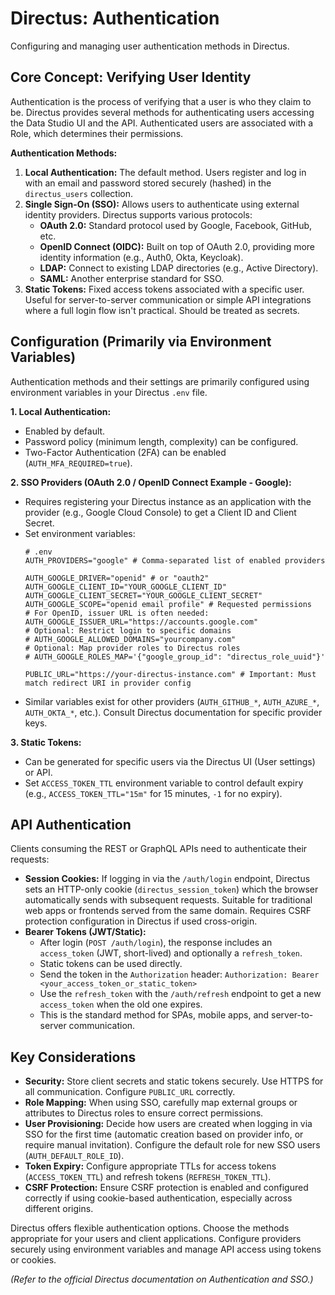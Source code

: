# Directus: Authentication

Configuring and managing user authentication methods in Directus.

## Core Concept: Verifying User Identity

Authentication is the process of verifying that a user is who they claim to be. Directus provides several methods for authenticating users accessing the Data Studio UI and the API. Authenticated users are associated with a Role, which determines their permissions.

**Authentication Methods:**

1.  **Local Authentication:** The default method. Users register and log in with an email and password stored securely (hashed) in the `directus_users` collection.
2.  **Single Sign-On (SSO):** Allows users to authenticate using external identity providers. Directus supports various protocols:
    *   **OAuth 2.0:** Standard protocol used by Google, Facebook, GitHub, etc.
    *   **OpenID Connect (OIDC):** Built on top of OAuth 2.0, providing more identity information (e.g., Auth0, Okta, Keycloak).
    *   **LDAP:** Connect to existing LDAP directories (e.g., Active Directory).
    *   **SAML:** Another enterprise standard for SSO.
3.  **Static Tokens:** Fixed access tokens associated with a specific user. Useful for server-to-server communication or simple API integrations where a full login flow isn't practical. Should be treated as secrets.

## Configuration (Primarily via Environment Variables)

Authentication methods and their settings are primarily configured using environment variables in your Directus `.env` file.

**1. Local Authentication:**

*   Enabled by default.
*   Password policy (minimum length, complexity) can be configured.
*   Two-Factor Authentication (2FA) can be enabled (`AUTH_MFA_REQUIRED=true`).

**2. SSO Providers (OAuth 2.0 / OpenID Connect Example - Google):**

*   Requires registering your Directus instance as an application with the provider (e.g., Google Cloud Console) to get a Client ID and Client Secret.
*   Set environment variables:
    ```dotenv
    # .env
    AUTH_PROVIDERS="google" # Comma-separated list of enabled providers

    AUTH_GOOGLE_DRIVER="openid" # or "oauth2"
    AUTH_GOOGLE_CLIENT_ID="YOUR_GOOGLE_CLIENT_ID"
    AUTH_GOOGLE_CLIENT_SECRET="YOUR_GOOGLE_CLIENT_SECRET"
    AUTH_GOOGLE_SCOPE="openid email profile" # Requested permissions
    # For OpenID, issuer URL is often needed:
    AUTH_GOOGLE_ISSUER_URL="https://accounts.google.com"
    # Optional: Restrict login to specific domains
    # AUTH_GOOGLE_ALLOWED_DOMAINS="yourcompany.com"
    # Optional: Map provider roles to Directus roles
    # AUTH_GOOGLE_ROLES_MAP='{"google_group_id": "directus_role_uuid"}'

    PUBLIC_URL="https://your-directus-instance.com" # Important: Must match redirect URI in provider config
    ```
*   Similar variables exist for other providers (`AUTH_GITHUB_*`, `AUTH_AZURE_*`, `AUTH_OKTA_*`, etc.). Consult Directus documentation for specific provider keys.

**3. Static Tokens:**

*   Can be generated for specific users via the Directus UI (User settings) or API.
*   Set `ACCESS_TOKEN_TTL` environment variable to control default expiry (e.g., `ACCESS_TOKEN_TTL="15m"` for 15 minutes, `-1` for no expiry).

## API Authentication

Clients consuming the REST or GraphQL APIs need to authenticate their requests:

*   **Session Cookies:** If logging in via the `/auth/login` endpoint, Directus sets an HTTP-only cookie (`directus_session_token`) which the browser automatically sends with subsequent requests. Suitable for traditional web apps or frontends served from the same domain. Requires CSRF protection configuration in Directus if used cross-origin.
*   **Bearer Tokens (JWT/Static):**
    *   After login (`POST /auth/login`), the response includes an `access_token` (JWT, short-lived) and optionally a `refresh_token`.
    *   Static tokens can be used directly.
    *   Send the token in the `Authorization` header: `Authorization: Bearer <your_access_token_or_static_token>`
    *   Use the `refresh_token` with the `/auth/refresh` endpoint to get a new `access_token` when the old one expires.
    *   This is the standard method for SPAs, mobile apps, and server-to-server communication.

## Key Considerations

*   **Security:** Store client secrets and static tokens securely. Use HTTPS for all communication. Configure `PUBLIC_URL` correctly.
*   **Role Mapping:** When using SSO, carefully map external groups or attributes to Directus roles to ensure correct permissions.
*   **User Provisioning:** Decide how users are created when logging in via SSO for the first time (automatic creation based on provider info, or require manual invitation). Configure the default role for new SSO users (`AUTH_DEFAULT_ROLE_ID`).
*   **Token Expiry:** Configure appropriate TTLs for access tokens (`ACCESS_TOKEN_TTL`) and refresh tokens (`REFRESH_TOKEN_TTL`).
*   **CSRF Protection:** Ensure CSRF protection is enabled and configured correctly if using cookie-based authentication, especially across different origins.

Directus offers flexible authentication options. Choose the methods appropriate for your users and client applications. Configure providers securely using environment variables and manage API access using tokens or cookies.

*(Refer to the official Directus documentation on Authentication and SSO.)*
